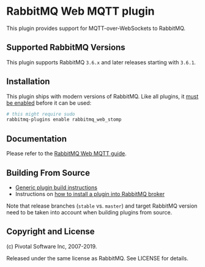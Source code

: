 # RabbitMQ Web MQTT plugin

This plugin provides support for MQTT-over-WebSockets to RabbitMQ.

## Supported RabbitMQ Versions

This plugin supports RabbitMQ `3.6.x` and later releases starting with `3.6.1`.


## Installation

This plugin ships with modern versions of RabbitMQ.
Like all plugins, it [must be enabled](https://www.rabbitmq.com/plugins.html) before it can be used:

``` bash
# this might require sudo
rabbitmq-plugins enable rabbitmq_web_stomp
```

## Documentation

Please refer to the [RabbitMQ Web MQTT guide](https://www.rabbitmq.com/web-mqtt.html).


## Building From Source

 * [Generic plugin build instructions](https://www.rabbitmq.com/plugin-development.html)
 * Instructions on [how to install a plugin into RabbitMQ broker](https://www.rabbitmq.com/plugins.html#installing-plugins)

Note that release branches (`stable` vs. `master`) and target RabbitMQ version need to be taken into account
when building plugins from source.


## Copyright and License

(c) Pivotal Software Inc, 2007-2019.

Released under the same license as RabbitMQ. See LICENSE for details.
